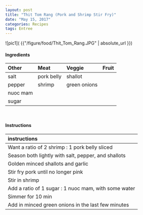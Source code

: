 ```yaml
---
layout: post
title: "Thit Tom Rang (Pork and Shrimp Stir Fry)"
date: "May 15, 2017"
categories: Recipes
tags: Entree
---
```




![pic1]( {{"/figure/food/Thit_Tom_Rang.JPG" | absolute_url }})




#### Ingredients

<table class = "presenttab">
 <thead>
  <tr>
   <th style="text-align:left;"> Other </th>
   <th style="text-align:left;"> Meat </th>
   <th style="text-align:left;"> Veggie </th>
   <th style="text-align:left;"> Fruit </th>
  </tr>
 </thead>
<tbody>
  <tr>
   <td style="text-align:left;"> salt </td>
   <td style="text-align:left;"> pork belly </td>
   <td style="text-align:left;"> shallot </td>
   <td style="text-align:left;">  </td>
  </tr>
  <tr>
   <td style="text-align:left;"> pepper </td>
   <td style="text-align:left;"> shrimp </td>
   <td style="text-align:left;"> green onions </td>
   <td style="text-align:left;">  </td>
  </tr>
  <tr>
   <td style="text-align:left;"> nuoc mam </td>
   <td style="text-align:left;">  </td>
   <td style="text-align:left;">  </td>
   <td style="text-align:left;">  </td>
  </tr>
  <tr>
   <td style="text-align:left;"> sugar </td>
   <td style="text-align:left;">  </td>
   <td style="text-align:left;">  </td>
   <td style="text-align:left;">  </td>
  </tr>
</tbody>
</table>

<br>

#### Instructions

<table class = "presenttabnoh">
 <thead>
  <tr>
   <th style="text-align:left;"> instructions </th>
  </tr>
 </thead>
<tbody>
  <tr>
   <td style="text-align:left;"> Want a ratio of 2 shrimp : 1 pork belly sliced </td>
  </tr>
  <tr>
   <td style="text-align:left;"> Season both lightly with salt, pepper, and shallots </td>
  </tr>
  <tr>
   <td style="text-align:left;"> Golden minced shallots and garlic </td>
  </tr>
  <tr>
   <td style="text-align:left;"> Stir fry pork until no longer pink </td>
  </tr>
  <tr>
   <td style="text-align:left;"> Stir in shrimp </td>
  </tr>
  <tr>
   <td style="text-align:left;"> Add a ratio of 1 sugar : 1 nuoc mam, with some water </td>
  </tr>
  <tr>
   <td style="text-align:left;"> Simmer for 10 min </td>
  </tr>
  <tr>
   <td style="text-align:left;"> Add in minced green onions in the last few minutes </td>
  </tr>
</tbody>
</table>

